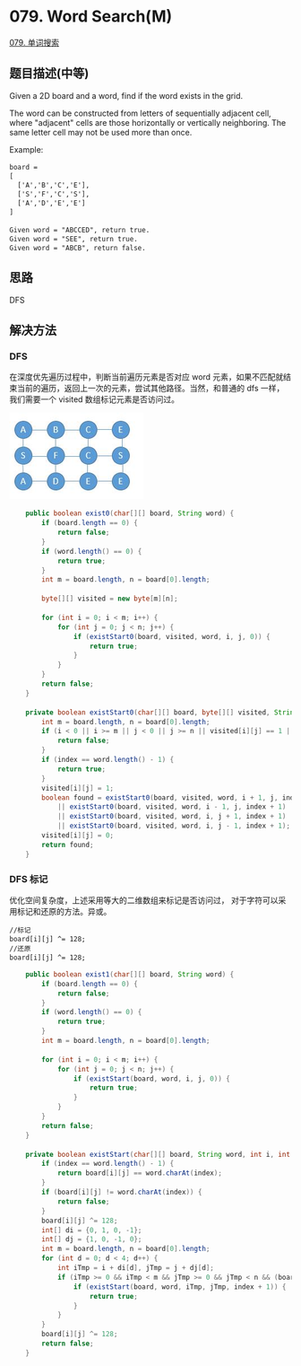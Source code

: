 # 079. Word Search\(M\)

[079. 单词搜索](https://leetcode-cn.com/problems/word-search/)

## 题目描述\(中等\)

Given a 2D board and a word, find if the word exists in the grid.

The word can be constructed from letters of sequentially adjacent cell, where "adjacent" cells are those horizontally or vertically neighboring. The same letter cell may not be used more than once.

Example:

```
board =
[
  ['A','B','C','E'],
  ['S','F','C','S'],
  ['A','D','E','E']
]

Given word = "ABCCED", return true.
Given word = "SEE", return true.
Given word = "ABCB", return false.
```

## 思路

DFS

## 解决方法

### DFS

在深度优先遍历过程中，判断当前遍历元素是否对应 word 元素，如果不匹配就结束当前的遍历，返回上一次的元素，尝试其他路径。当然，和普通的 dfs 一样，我们需要一个 visited 数组标记元素是否访问过。

![](/assets/001-100/079-s-1-1.png)

```java
    public boolean exist0(char[][] board, String word) {
        if (board.length == 0) {
            return false;
        }
        if (word.length() == 0) {
            return true;
        }
        int m = board.length, n = board[0].length;

        byte[][] visited = new byte[m][n];

        for (int i = 0; i < m; i++) {
            for (int j = 0; j < n; j++) {
                if (existStart0(board, visited, word, i, j, 0)) {
                    return true;
                }
            }
        }
        return false;
    }

    private boolean existStart0(char[][] board, byte[][] visited, String word, int i, int j, int index) {
        int m = board.length, n = board[0].length;
        if (i < 0 || i >= m || j < 0 || j >= n || visited[i][j] == 1 || board[i][j] != word.charAt(index)) {
            return false;
        }
        if (index == word.length() - 1) {
            return true;
        }
        visited[i][j] = 1;
        boolean found = existStart0(board, visited, word, i + 1, j, index + 1)
            || existStart0(board, visited, word, i - 1, j, index + 1)
            || existStart0(board, visited, word, i, j + 1, index + 1)
            || existStart0(board, visited, word, i, j - 1, index + 1);
        visited[i][j] = 0;
        return found;
    }
```

### DFS 标记

优化空间复杂度，上述采用等大的二维数组来标记是否访问过，
对于字符可以采用标记和还原的方法。异或。

```
//标记
board[i][j] ^= 128;
//还原
board[i][j] ^= 128;
```


```java
    public boolean exist1(char[][] board, String word) {
        if (board.length == 0) {
            return false;
        }
        if (word.length() == 0) {
            return true;
        }
        int m = board.length, n = board[0].length;

        for (int i = 0; i < m; i++) {
            for (int j = 0; j < n; j++) {
                if (existStart(board, word, i, j, 0)) {
                    return true;
                }
            }
        }
        return false;
    }

    private boolean existStart(char[][] board, String word, int i, int j, int index) {
        if (index == word.length() - 1) {
            return board[i][j] == word.charAt(index);
        }
        if (board[i][j] != word.charAt(index)) {
            return false;
        }
        board[i][j] ^= 128;
        int[] di = {0, 1, 0, -1};
        int[] dj = {1, 0, -1, 0};
        int m = board.length, n = board[0].length;
        for (int d = 0; d < 4; d++) {
            int iTmp = i + di[d], jTmp = j + dj[d];
            if (iTmp >= 0 && iTmp < m && jTmp >= 0 && jTmp < n && (board[iTmp][jTmp] >= 0 && board[iTmp][jTmp] < 128)) {
                if (existStart(board, word, iTmp, jTmp, index + 1)) {
                    return true;
                }
            }
        }
        board[i][j] ^= 128;
        return false;
    }
```



